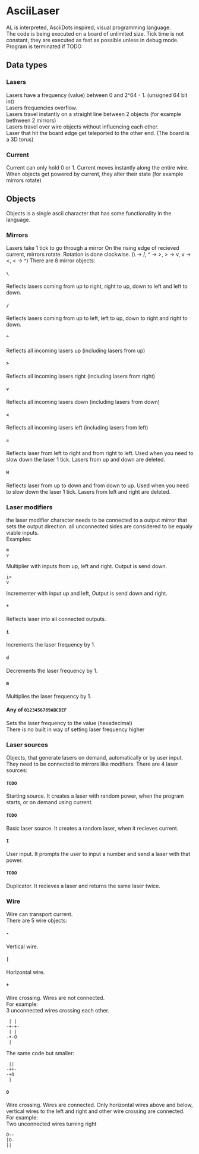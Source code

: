 # AsciiLaser
AL is interpreted, AsciiDots inspired, visual programming language.  
The code is being executed on a board of unlimited size. Tick time is not constant, they are executed as fast as possible unless in debug mode. Program is terminated if TODO

## Data types

### Lasers
Lasers have a frequency (value) between 0 and 2^64 - 1. (unsigned 64 bit int)  
Lasers frequencies overflow.  
Lasers travel instantly on a straight line between 2 objects (for example bethween 2 mirrors)  
Lasers travel over wire objects without influencing each other.  
Laser that hit the board edge get teleported to the other end. (The board is a 3D torus)  

### Current
Current can only hold 0 or 1.
Current moves instantly along the entire wire.  
When objects get powered by current, they alter their state (for example mirrors rotate)

## Objects
Objects is a single ascii character that has some functionality in the language.

### Mirrors
Lasers take 1 tick to go through a mirror
On the rising edge of recieved current, mirrors rotate.
Rotation is done clockwise. (\ -> /, ^ -> >, > -> v, v -> <, < -> ^)
There are 8 mirror objects:

#### `\`
Reflects lasers coming from up to right, right to up, down to left and left to down.

#### `/`
Reflects lasers coming from up to left, left to up, down to right and right to down.

#### `^`
Reflects all incoming lasers up (including lasers from up)

#### `>`
Reflects all incoming lasers right (including lasers from right)

#### `v`
Reflects all incoming lasers down (including lasers from down)

#### `<`
Reflects all incoming lasers left (including lasers from left)

#### `=`
Reflects laser from left to right and from right to left.
Used when you need to slow down the laser 1 tick.
Lasers from up and down are deleted.

#### `H`
Reflects laser from up to down and from down to up.
Used when you need to slow down the laser 1 tick.
Lasers from left and right are deleted.

### Laser modifiers
the laser modifier character needs to be connected to a output mirror that sets the output direction. all unconnected sides are considered to be equaly viable inputs.  
Examples:
```
m
v
```
Multiplier with inputs from up, left and right. Output is send down.
```
i>
v
```
Incrementer with input up and left, Output is send down and right.

#### `*`
Reflects laser into all connected outputs.

#### `i`
Increments the laser frequency by 1.

#### `d`
Decrements the laser frequency by 1.

#### `m`
Multiplies the laser frequency by 1.

#### Any of `0123456789ABCDEF`
Sets the laser frequency to the value (hexadecimal)  
There is no built in way of setting laser frequency higher

### Laser sources
Objects, that generate lasers on demand, automatically or by user input.
They need to be connected to mirrors like modifiers.
There are 4 laser sources:

#### `TODO`
Starting source. It creates a laser with random power, when the program starts,
or on demand using current.

#### `TODO`
Basic laser source. It creates a random laser, when it recieves current.

#### `I`
User input. It prompts the user to input a number and send a laser with that power.

#### `TODO`
Duplicator. It recieves a laser and returns the same laser twice.

### Wire
Wire can transport current.  
There are 5 wire objects:

#### `-`
Vertical wire.

#### `|`
Horizontal wire.

#### `+`
Wire crossing. Wires are not connected.  
For example:  
3 unconnected wires crossing each other.
```
 | |
-+-+-
 | |
-+-O
 |
```
The same code but smaller:
```
 ||
-++-
-+O
 |
```
#### `O`
Wire crossing. Wires are connected.
Only horizontal wires above and below, vertical wires to the left and right and other wire crossing are connected.  
For example:  
Two unconnected wires turning right
```
O--
|O-
||
```
